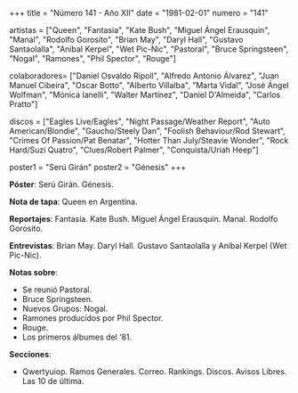 +++
title = "Número 141 - Año XII"
date = "1981-02-01"
numero = "141"

artistas = ["Queen", "Fantasía", "Kate Bush", "Miguel Ángel Erausquin", "Manal", "Rodolfo Gorosito", "Brian May", "Daryl Hall", "Gustavo Santaolalla", "Aníbal Kerpel", "Wet Pic-Nic", "Pastoral", "Bruce Springsteen", "Nogal", "Ramones", "Phil Spector", "Rouge"]

colaboradores= ["Daniel Osvaldo Ripoll", "Alfredo Antonio Álvarez", "Juan Manuel Cibeira", "Oscar Botto", "Alberto Villalba", "Marta Vidal", "José Ángel Wolfman", "Mónica Ianelli", "Walter Martínez", "Daniel D'Almeida", "Carlos Pratto"]

discos = ["Eagles Live/Eagles", "Night Passage/Weather Report", "Auto American/Blondie", "Gaucho/Steely Dan", "Foolish Behaviour/Rod Stewart", "Crimes Of Passion/Pat Benatar", "Hotter Than July/Steavie Wonder", "Rock Hard/Suzi Quatro", "Clues/Robert Palmer", "Conquista/Uriah Heep"]

poster1 = "Serú Girán"
poster2 = "Génesis"
+++

**Póster**: Serú Girán. Génesis.

**Nota de tapa**: Queen en Argentina.

**Reportajes**: Fantasía. Kate Bush. Miguel Ángel Erausquin. Manal. Rodolfo Gorosito.

**Entrevistas**: Brian May. Daryl Hall. Gustavo Santaolalla y Aníbal Kerpel (Wet Pic-Nic).

**Notas sobre**:

- Se reunió Pastoral.
- Bruce Springsteen.
- Nuevos Grupos: Nogal.
- Ramones producidos por Phil Spector.
- Rouge.
- Los primeros álbumes del ‘81.

**Secciones**:

- Qwertyuiop. Ramos Generales. Correo. Rankings. Discos. Avisos Libres. Las 10 de última.
